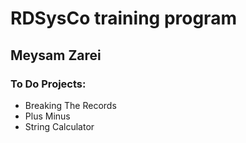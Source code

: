 # RDSysCo training program

## Meysam Zarei

### To Do Projects:
  - Breaking The Records
  - Plus Minus
  - String Calculator
